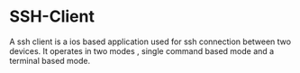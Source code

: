 # SSH-Client
A ssh client is a ios based application used for ssh connection between two devices. It operates in two modes , single command based mode and a terminal based mode.
